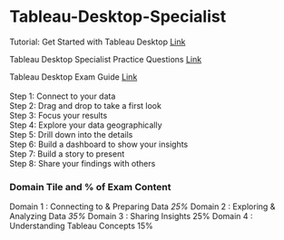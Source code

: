 # Tableau-Desktop-Specialist

Tutorial: Get Started with Tableau Desktop [Link](https://help.tableau.com/current/guides/get-started-tutorial/en-us/get-started-tutorial-home.htm)

Tableau Desktop Specialist Practice Questions [Link](https://learningtableau.com/specialist-practice-questions/)

Tableau Desktop Exam Guide [Link](https://www.tableau.com/learn/certification/tableau-desktop-specialist-exam-guide)
<br><br>
Step 1: Connect to your data<br>
Step 2: Drag and drop to take a first look<br>
Step 3: Focus your results<br>
Step 4: Explore your data geographically<br>
Step 5: Drill down into the details<br>
Step 6: Build a dashboard to show your insights<br>
Step 7: Build a story to present<br>
Step 8: Share your findings with others<br>

### Domain Tile and % of Exam Content
Domain 1 : Connecting to & Preparing Data *25%*
Domain 2 : Exploring & Analyzing Data *35%*
Domain 3 : Sharing Insights 25%
Domain 4 : Understanding Tableau Concepts 15%

